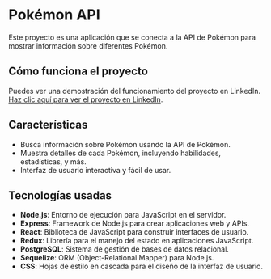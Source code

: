 # Pokémon API

Este proyecto es una aplicación que se conecta a la API de Pokémon para mostrar información sobre diferentes Pokémon.

## Cómo funciona el proyecto

Puedes ver una demostración del funcionamiento del proyecto en LinkedIn. [Haz clic aquí para ver el proyecto en LinkedIn](https://www.linkedin.com/posts/daniel-londono-agudelo_redux-react-css-activity-6900592647971713024-_oJT?utm_source=share&utm_medium=member_desktop).

## Características

- Busca información sobre Pokémon usando la API de Pokémon.
- Muestra detalles de cada Pokémon, incluyendo habilidades, estadísticas, y más.
- Interfaz de usuario interactiva y fácil de usar.

## Tecnologías usadas

- **Node.js**: Entorno de ejecución para JavaScript en el servidor.
- **Express**: Framework de Node.js para crear aplicaciones web y APIs.
- **React**: Biblioteca de JavaScript para construir interfaces de usuario.
- **Redux**: Librería para el manejo del estado en aplicaciones JavaScript.
- **PostgreSQL**: Sistema de gestión de bases de datos relacional.
- **Sequelize**: ORM (Object-Relational Mapper) para Node.js.
- **CSS**: Hojas de estilo en cascada para el diseño de la interfaz de usuario.
